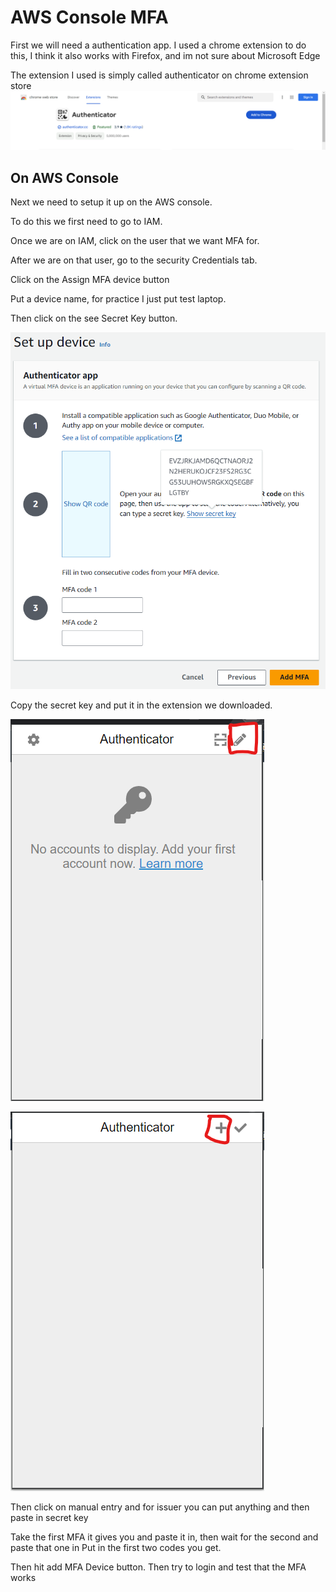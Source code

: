 # AWS Console MFA

First we will need a authentication app. I used a chrome extension to do this, I think it also works with Firefox, and im not sure about Microsoft Edge


The extension I used is simply called authenticator on chrome extension store
![Image](/Images/Authenticator-Extensoin.png)

## On AWS Console

Next we need to setup it up on the AWS console. 

To do this we first need to go to IAM. 

Once we are on IAM, click on the user that we want MFA for. 

After we are on that user, go to the security Credentials tab.

Click on the Assign MFA device button

Put a device name, for practice I just put test laptop.

Then click on the see Secret Key button. 

![Imafe](/Images/ShowSecretKeyEG.png)

Copy the secret key and put it in the extension we downloaded.

![Image](/Images/AddKeyStep1.png)

![Image](/Images/AddKeyStep2.png)


Then click on manual entry and for issuer you can put anything and then paste in secret key


Take the first MFA it gives you and paste it in, then wait for the second and paste that one in
Put in the first two codes you get.

Then hit add MFA Device button. Then try to login and test that the MFA works